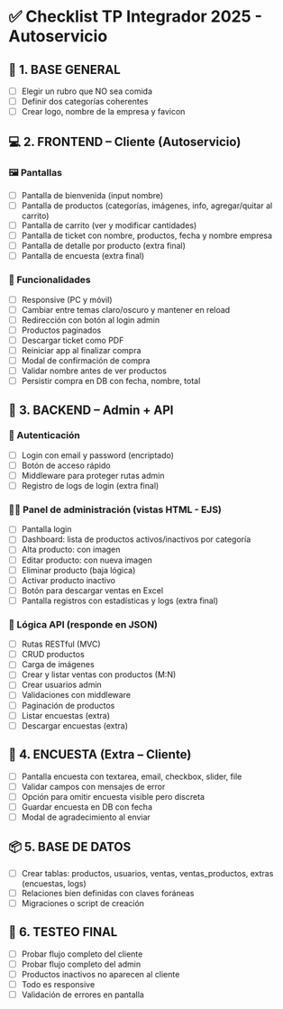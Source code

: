 
# ✅ Checklist TP Integrador 2025 - Autoservicio

## 🧱 1. BASE GENERAL
- [ ] Elegir un rubro que NO sea comida
- [ ] Definir dos categorías coherentes
- [ ] Crear logo, nombre de la empresa y favicon

## 💻 2. FRONTEND – Cliente (Autoservicio)

### 🖼️ Pantallas
- [ ] Pantalla de bienvenida (input nombre)
- [ ] Pantalla de productos (categorías, imágenes, info, agregar/quitar al carrito)
- [ ] Pantalla de carrito (ver y modificar cantidades)
- [ ] Pantalla de ticket con nombre, productos, fecha y nombre empresa
- [ ] Pantalla de detalle por producto (extra final)
- [ ] Pantalla de encuesta (extra final)

### 📲 Funcionalidades
- [ ] Responsive (PC y móvil)
- [ ] Cambiar entre temas claro/oscuro y mantener en reload
- [ ] Redirección con botón al login admin
- [ ] Productos paginados
- [ ] Descargar ticket como PDF
- [ ] Reiniciar app al finalizar compra
- [ ] Modal de confirmación de compra
- [ ] Validar nombre antes de ver productos
- [ ] Persistir compra en DB con fecha, nombre, total

## 🔧 3. BACKEND – Admin + API

### 🔐 Autenticación
- [ ] Login con email y password (encriptado)
- [ ] Botón de acceso rápido
- [ ] Middleware para proteger rutas admin
- [ ] Registro de logs de login (extra final)

### 👨‍💼 Panel de administración (vistas HTML - EJS)
- [ ] Pantalla login
- [ ] Dashboard: lista de productos activos/inactivos por categoría
- [ ] Alta producto: con imagen
- [ ] Editar producto: con nueva imagen
- [ ] Eliminar producto (baja lógica)
- [ ] Activar producto inactivo
- [ ] Botón para descargar ventas en Excel
- [ ] Pantalla registros con estadísticas y logs (extra final)

### 🧠 Lógica API (responde en JSON)
- [ ] Rutas RESTful (MVC)
- [ ] CRUD productos
- [ ] Carga de imágenes
- [ ] Crear y listar ventas con productos (M:N)
- [ ] Crear usuarios admin
- [ ] Validaciones con middleware
- [ ] Paginación de productos
- [ ] Listar encuestas (extra)
- [ ] Descargar encuestas (extra)

## 📝 4. ENCUESTA (Extra – Cliente)
- [ ] Pantalla encuesta con textarea, email, checkbox, slider, file
- [ ] Validar campos con mensajes de error
- [ ] Opción para omitir encuesta visible pero discreta
- [ ] Guardar encuesta en DB con fecha
- [ ] Modal de agradecimiento al enviar

## 📦 5. BASE DE DATOS
- [ ] Crear tablas: productos, usuarios, ventas, ventas_productos, extras (encuestas, logs)
- [ ] Relaciones bien definidas con claves foráneas
- [ ] Migraciones o script de creación

## 🔁 6. TESTEO FINAL
- [ ] Probar flujo completo del cliente
- [ ] Probar flujo completo del admin
- [ ] Productos inactivos no aparecen al cliente
- [ ] Todo es responsive
- [ ] Validación de errores en pantalla
